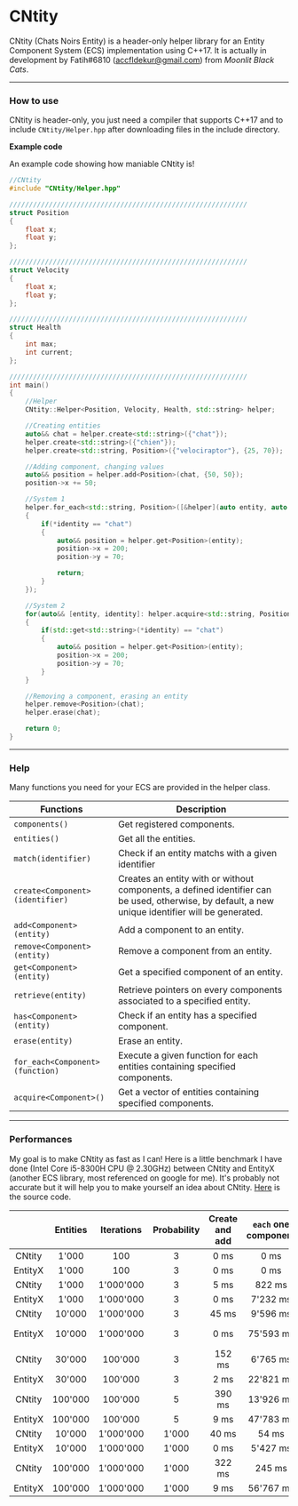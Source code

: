# CNtity
CNtity (Chats Noirs Entity) is a header-only helper library for an Entity Component System (ECS) implementation using C++17. It is actually in development by Fatih#6810 (accfldekur@gmail.com) from *Moonlit Black Cats*.
***

### How to use

CNtity is header-only, you just need a compiler that supports C++17 and to include `CNtity/Helper.hpp` after downloading files in the include directory.

**Example code**

An example code showing how maniable CNtity is!
```cpp
//CNtity
#include "CNtity/Helper.hpp"

////////////////////////////////////////////////////////////
struct Position
{
    float x;
    float y;
};

////////////////////////////////////////////////////////////
struct Velocity
{
    float x;
    float y;
};

////////////////////////////////////////////////////////////
struct Health
{
    int max;
    int current;
};

////////////////////////////////////////////////////////////
int main()
{
    //Helper
    CNtity::Helper<Position, Velocity, Health, std::string> helper;

    //Creating entities
    auto&& chat = helper.create<std::string>({"chat"});
    helper.create<std::string>({"chien"});
    helper.create<std::string, Position>({"velociraptor"}, {25, 70});

    //Adding component, changing values
    auto&& position = helper.add<Position>(chat, {50, 50});
    position->x += 50;

    //System 1
    helper.for_each<std::string, Position>([&helper](auto entity, auto identity)
    {
        if(*identity == "chat")
        {
            auto&& position = helper.get<Position>(entity);
            position->x = 200;
            position->y = 70;

            return;
        }
    });

    //System 2
    for(auto&& [entity, identity]: helper.acquire<std::string, Position>())
    {
        if(std::get<std::string>(*identity) == "chat")
        {
            auto&& position = helper.get<Position>(entity);
            position->x = 200;
            position->y = 70;
        }
    }

    //Removing a component, erasing an entity
    helper.remove<Position>(chat);
    helper.erase(chat);

    return 0;
}
```

***

### Help

Many functions you need for your ECS are provided in the helper class.

Functions | Description
------- | -----------
`components()` | Get registered components.
`entities()` | Get all the entities.
`match(identifier)` | Check if an entity matchs with a given identifier
`create<Component>(identifier)` | Creates an entity with or without components, a defined identifier can be used, otherwise, by default, a new unique identifier will be generated.
`add<Component>(entity)` | Add a component to an entity.
`remove<Component>(entity)` | Remove a component from an entity.
`get<Component>(entity)` | Get a specified component of an entity.
`retrieve(entity)` | Retrieve pointers on every components associated to a specified entity.
`has<Component>(entity)` | Check if an entity has a specified component.
`erase(entity)` | Erase an entity.
`for_each<Component>(function)` | Execute a given function for each entities containing specified components.
`acquire<Component>()` | Get a vector of entities containing specified components.

***

### Performances

My goal is to make CNtity as fast as I can! Here is a little benchmark I have done (Intel Core i5-8300H CPU @ 2.30GHz) between CNtity and EntityX (another ECS library, most referenced on google for me). It's probably not accurate but it will help you to make yourself an idea about CNtity. [Here](https://github.com/swordfatih/CNtity/blob/master/benchmark.cpp) is the source code.


|   | Entities | Iterations | Probability | Create and add | `each` one component | `each` two component | `acquire` one component | `acquire` two component |
|:-:|:-:|:-:|:-:|:-:|:-:|:-:|:-:|:-:|
| CNtity | 1'000 | 100 | 3 | 0 ms | 0 ms | 0 ms | 0 ms | 0 ms |
| EntityX | 1'000 | 100 | 3 | 0 ms | 0 ms | 1 ms | / | / |
| CNtity | 1'000 | 1'000'000 | 3 | 5 ms | 822 ms | 794 ms | 452 ms | 613 ms |
| EntityX | 1'000 | 1'000'000 | 3 | 0 ms | 7'232 ms | 15'455 ms | / | / |
| CNtity | 10'000 | 1'000'000 | 3 | 45 ms | 9'596 ms | 9'329 ms | 6'601 ms | 8'329 ms |
| EntityX | 10'000 | 1'000'000 | 3 | 0 ms | 75'593 ms | 156'918 ms | / | / |
| CNtity | 30'000 | 100'000 | 3 | 152 ms | 6'765 ms | 6'629 ms | 5'714 ms | 6'067 ms |
| EntityX | 30'000 | 100'000 | 3 | 2 ms | 22'821 ms | 46'955 ms | / | / |
| CNtity | 100'000 | 100'000 | 5 | 390 ms | 13'926 ms | 13'762 ms | 11'551 ms | 12'374 ms |
| EntityX | 100'000 | 100'000 | 5 | 9 ms | 47'783 ms | 96'316 ms | / | / |
| CNtity | 10'000 | 1'000'000 | 1'000 | 40 ms | 54 ms | 61 ms | 43 ms | 50 ms |
| EntityX | 10'000 | 1'000'000 | 1'000 | 0 ms | 5'427 ms | 6'653 ms | / | / |
| CNtity | 100'000 | 1'000'000 | 1'000 | 322 ms | 245 ms | 237 ms | 137 ms | 185 ms |
| EntityX | 100'000 | 1'000'000 | 1'000 | 9 ms | 56'767 ms | 65'578 ms | / | / |
